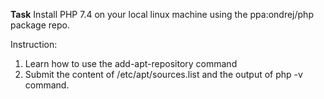 **Task**
Install PHP 7.4 on your local linux machine using the ppa:ondrej/php package repo.

Instruction:

1. Learn how to use the add-apt-repository command
2. Submit the content of /etc/apt/sources.list and the output of php -v command.